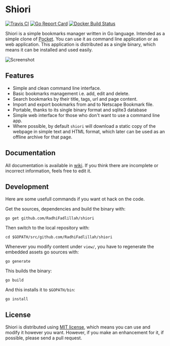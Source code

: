# Shiori

[![Travis CI](https://travis-ci.org/RadhiFadlillah/shiori.svg?branch=master)](https://travis-ci.org/RadhiFadlillah/shiori)
[![Go Report Card](https://goreportcard.com/badge/github.com/radhifadlillah/shiori)](https://goreportcard.com/report/github.com/radhifadlillah/shiori)
[![Docker Build Status](https://img.shields.io/docker/build/radhifadlillah/shiori.svg)](https://hub.docker.com/r/radhifadlillah/shiori/)

Shiori is a simple bookmarks manager written in Go language. Intended as a simple clone of [Pocket](https://getpocket.com//). You can use it as command line application or as web application. This application is distributed as a single binary, which means it can be installed and used easily.

![Screenshot](https://raw.githubusercontent.com/RadhiFadlillah/shiori/master/screenshot/pc-grid.png)

## Features

- Simple and clean command line interface.
- Basic bookmarks management i.e. add, edit and delete.
- Search bookmarks by their title, tags, url and page content.
- Import and export bookmarks from and to Netscape Bookmark file.
- Portable, thanks to its single binary format and sqlite3 database
- Simple web interface for those who don't want to use a command line app.
- Where possible, by default `shiori` will download a static copy of the webpage in simple text and HTML format, which later can be used as an offline archive for that page.

## Documentation

All documentation is available in [wiki](https://github.com/RadhiFadlillah/shiori/wiki). If you think there are incomplete or incorrect information, feels free to edit it.

## Development

Here are some usefull commands if you want ot hack on the code.

Get the sources, dependencies and build the binary with:

```
go get github.com/RadhiFadlillah/shiori
```

Then switch to the local repository with:

```
cd $GOPATH/src/github.com/RadhiFadlillah/shiori
```

Whenever you modify content under `view/`,
you have to regenerate the embedded assets go sources with:

```
go generate
```

This builds the binary:

```
go build
```

And this installs it to `$GOPATH/bin`:

```
go install
```

## License

Shiori is distributed using [MIT license](https://choosealicense.com/licenses/mit/), which means you can use and modify it however you want. However, if you make an enhancement for it, if possible, please send a pull request.
